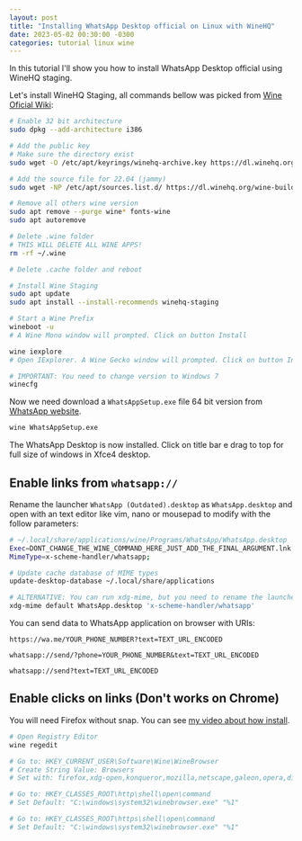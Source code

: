 ```yaml
---
layout: post
title: "Installing WhatsApp Desktop official on Linux with WineHQ"
date: 2023-05-02 00:30:00 -0300
categories: tutorial linux wine
---
```

In this tutorial I'll show you how to install WhatsApp Desktop official using WineHQ staging.

Let's install WineHQ Staging, all commands bellow was picked from [Wine Oficial Wiki](https://wiki.winehq.org/Ubuntu):

```bash
# Enable 32 bit architecture
sudo dpkg --add-architecture i386

# Add the public key
# Make sure the directory exist
sudo wget -O /etc/apt/keyrings/winehq-archive.key https://dl.winehq.org/wine-builds/winehq.key

# Add the source file for 22.04 (jammy)
sudo wget -NP /etc/apt/sources.list.d/ https://dl.winehq.org/wine-builds/ubuntu/dists/jammy/winehq-jammy.sources

# Remove all others wine version
sudo apt remove --purge wine* fonts-wine
sudo apt autoremove

# Delete .wine folder
# THIS WILL DELETE ALL WINE APPS!
rm -rf ~/.wine

# Delete .cache folder and reboot

# Install Wine Staging
sudo apt update
sudo apt install --install-recommends winehq-staging

# Start a Wine Prefix
wineboot -u
# A Wine Mono window will prompted. Click on button Install

wine iexplore
# Open IExplorer. A Wine Gecko window will prompted. Click on button Install

# IMPORTANT: You need to change version to Windows 7
winecfg
```

Now we need download a `WhatsAppSetup.exe` file 64 bit version from [WhatsApp website](https://www.whatsapp.com/download).

```bash
wine WhatsAppSetup.exe
```

The WhatsApp Desktop is now installed. Click on title bar e drag to top for full size of windows in Xfce4 desktop.

## Enable links from `whatsapp://`

Rename the launcher `WhatsApp (Outdated).desktop` as `WhatsApp.desktop` and open with an text editor like vim, nano or mousepad to modify with the follow parameters:

```bash
# ~/.local/share/applications/wine/Programs/WhatsApp/WhatsApp.desktop
Exec=DONT_CHANGE_THE_WINE_COMMAND_HERE_JUST_ADD_THE_FINAL_ARGUMENT.lnk %u
MimeType=x-scheme-handler/whatsapp;

# Update cache database of MIME types
update-desktop-database ~/.local/share/applications

# ALTERNATIVE: You can run xdg-mime, but you need to rename the launcher
xdg-mime default WhatsApp.desktop 'x-scheme-handler/whatsapp'
```

You can send data to WhatsApp application on browser with URIs:

```
https://wa.me/YOUR_PHONE_NUMBER?text=TEXT_URL_ENCODED

whatsapp://send/?phone=YOUR_PHONE_NUMBER&text=TEXT_URL_ENCODED

whatsapp://send?text=TEXT_URL_ENCODED
```

## Enable clicks on links (Don't works on Chrome)

You will need Firefox without snap. You can see [my video about how install](https://youtu.be/sUMBewTIJQg). 

```bash
# Open Registry Editor
wine regedit

# Go to: HKEY_CURRENT_USER\Software\Wine\WineBrowser
# Create String Value: Browsers
# Set with: firefox,xdg-open,konqueror,mozilla,netscape,galeon,opera,dillo

# Go to: HKEY_CLASSES_ROOT\http\shell\open\command
# Set Default: "C:\windows\system32\winebrowser.exe" "%1"

# Go to: HKEY_CLASSES_ROOT\https\shell\open\command
# Set Default: "C:\windows\system32\winebrowser.exe" "%1"
```
